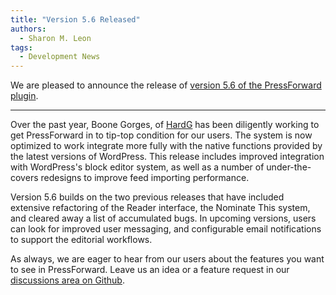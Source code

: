 ```yaml
---
title: "Version 5.6 Released"
authors:
  - Sharon M. Leon
tags:
  - Development News
---
```


We are pleased to announce the release of [version 5.6 of the PressForward plugin](https://wordpress.org/plugins/pressforward/). 

---

Over the past year, Boone Gorges, of [HardG](https://hardg.com/about/) has been diligently working to get PressForward in to tip-top condition for our users. The system is now optimized to work integrate more fully with the native functions provided by the latest versions of WordPress. This release includes improved integration with WordPress's block editor system, as well as a number of under-the-covers redesigns to improve feed importing performance. 

Version 5.6 builds on the two previous releases that have included extensive refactoring of the Reader interface, the Nominate This system, and cleared away a list of accumulated bugs. In upcoming versions, users can look for improved user messaging, and configurable email notifications to support the editorial workflows. 

As always, we are eager to hear from our users about the features you want to see in PressForward. Leave us an idea or a feature request in our [discussions area on Github](https://github.com/PressForward/pressforward/discussions/1178).